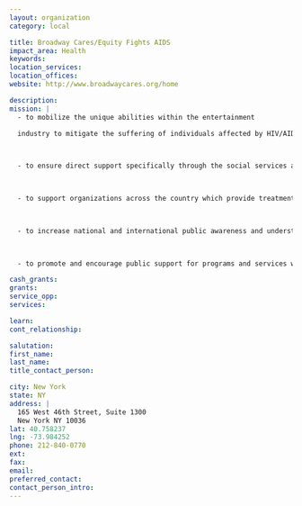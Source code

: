 ```yaml
---
layout: organization
category: local

title: Broadway Cares/Equity Fights AIDS
impact_area: Health
keywords: 
location_services: 
location_offices: 
website: http://www.broadwaycares.org/home

description: 
mission: |
  - to mobilize the unique abilities within the entertainment

  industry to mitigate the suffering of individuals affected by HIV/AIDS

  

  - to ensure direct support specifically through the social services and programs of the Actors’ Fund to all individuals in the entertainment industry affected by critical health issues, including but not limited to HIV/AIDS

  

  - to support organizations across the country which provide treatment or services for people specifically affected by HIV/AIDS and their families.

  

  - to increase national and international public awareness and understanding of hiv/aids through the creation and dissemination of educational materials and the provision of support thereof,

  

  - to promote and encourage public support for programs and services which benefit people living with HIV/AIDS

cash_grants: 
grants: 
service_opp: 
services: 

learn: 
cont_relationship: 

salutation: 
first_name: 
last_name: 
title_contact_person: 

city: New York
state: NY
address: |
  165 West 46th Street, Suite 1300    
  New York NY 10036
lat: 40.758237
lng: -73.984252
phone: 212-840-0770
ext: 
fax: 
email: 
preferred_contact: 
contact_person_intro: 
---
```

